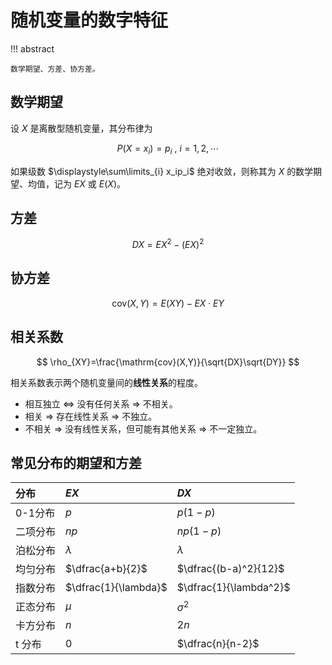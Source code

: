# 随机变量的数字特征

!!! abstract

    数学期望、方差、协方差。

## 数学期望

设 $X$ 是离散型随机变量，其分布律为

$$
P \left(X=x_i \right) = p_i \ , \  i=1,2, \cdots
$$

如果级数 $\displaystyle\sum\limits_{i} x_ip_i$ 绝对收敛，则称其为 $X$ 的数学期望、均值，记为 $EX$ 或 $E(X)$。

## 方差

$$
DX = EX^2 - (EX)^2
$$

## 协方差

$$
\mathrm{cov}(X,Y)=E(XY)-EX \cdot EY
$$

## 相关系数

$$
\rho_{XY}=\frac{\mathrm{cov}(X,Y)}{\sqrt{DX}\sqrt{DY}}
$$

相关系数表示两个随机变量间的**线性关系**的程度。

- 相互独立 $\Leftrightarrow$ 没有任何关系 $\Rightarrow$ 不相关。
- 相关 $\Rightarrow$ 存在线性关系 $\Rightarrow$ 不独立。
- 不相关 $\Rightarrow$ 没有线性关系，但可能有其他关系 $\Rightarrow$ 不一定独立。

## 常见分布的期望和方差

| 分布    | $EX$                 | $DX$                   |
| :---- | :------------------- | :--------------------- |
| 0-1分布 | $p$                  | $p(1-p)$               |
| 二项分布  | $np$                 | $np(1-p)$              |
| 泊松分布  | $\lambda$            | $\lambda$              |
| 均匀分布  | $\dfrac{a+b}{2}$     | $\dfrac{(b-a)^2}{12}$  |
| 指数分布  | $\dfrac{1}{\lambda}$ | $\dfrac{1}{\lambda^2}$ |
| 正态分布  | $\mu$                | $\sigma^2$             |
| 卡方分布  | $n$                  | $2n$                   |
| t 分布  | $0$                  | $\dfrac{n}{n-2}$       |
